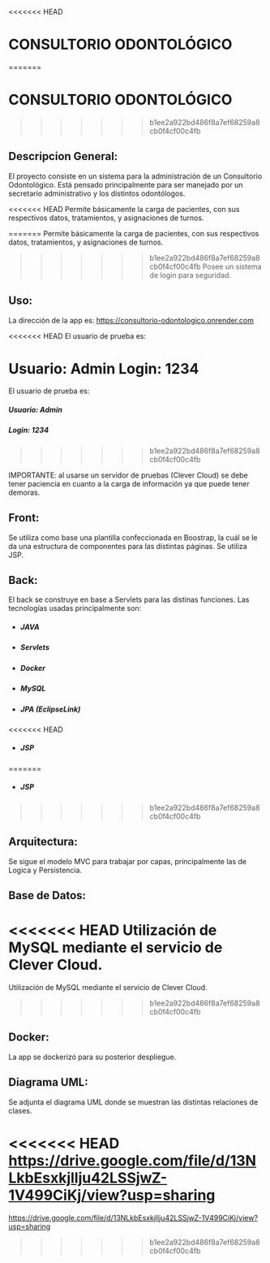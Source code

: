 <<<<<<< HEAD
# CONSULTORIO ODONTOLÓGICO
=======
# CONSULTORIO ODONTOLÓGICO  
>>>>>>> b1ee2a922bd486f8a7ef68259a8cb0f4cf00c4fb

## Descripcion General:
El proyecto consiste en un sistema para la administración de un Consultorio Odontológico. Está pensado principalmente para ser manejado por un secretario administrativo y los distintos odontólogos.

<<<<<<< HEAD
 Permite básicamente la carga de pacientes, con sus respectivos datos, tratamientos, y  asignaciones de turnos.

=======
 Permite básicamente la carga de pacientes, con sus respectivos datos, tratamientos, y  asignaciones de turnos. 
 
>>>>>>> b1ee2a922bd486f8a7ef68259a8cb0f4cf00c4fb
 Posee un sistema de login para seguridad.

## Uso:
La dirección de la app es: https://consultorio-odontologico.onrender.com

<<<<<<< HEAD
El usuario de prueba es:

Usuario: Admin
Login: 1234
=======
El usuario de prueba es: 

##### Usuario: Admin
##### Login: 1234
>>>>>>> b1ee2a922bd486f8a7ef68259a8cb0f4cf00c4fb

 IMPORTANTE: al usarse un servidor de pruebas (Clever Cloud) se debe tener paciencia en cuanto a la carga de información ya que puede tener demoras.

## Front:
Se utiliza como base una plantilla confeccionada en Boostrap, la cuál se le da una estructura de componentes para las distintas páginas. Se utiliza JSP.

## Back:
El back se construye en base a Servlets para las distinas funciones.  Las tecnologías usadas principalmente son:

- ##### JAVA
- ##### Servlets
- ##### Docker
- ##### MySQL
- ##### JPA (EclipseLink)
<<<<<<< HEAD
- ##### JSP
=======
- ##### JSP 
>>>>>>> b1ee2a922bd486f8a7ef68259a8cb0f4cf00c4fb

## Arquitectura:
Se sigue el modelo MVC para trabajar por capas, principalmente las de Logica y Persistencia.

## Base de Datos:
<<<<<<< HEAD
Utilización de MySQL mediante el servicio de Clever Cloud.
=======
Utilización de MySQL mediante el servicio de Clever Cloud. 
>>>>>>> b1ee2a922bd486f8a7ef68259a8cb0f4cf00c4fb

## Docker:
La app se dockerizó para su posterior despliegue.

## Diagrama UML:
Se adjunta el diagrama UML donde se muestran las distintas relaciones de clases.

<<<<<<< HEAD
https://drive.google.com/file/d/13NLkbEsxkjllju42LSSjwZ-1V499CiKj/view?usp=sharing
=======
https://drive.google.com/file/d/13NLkbEsxkjllju42LSSjwZ-1V499CiKj/view?usp=sharing
>>>>>>> b1ee2a922bd486f8a7ef68259a8cb0f4cf00c4fb
